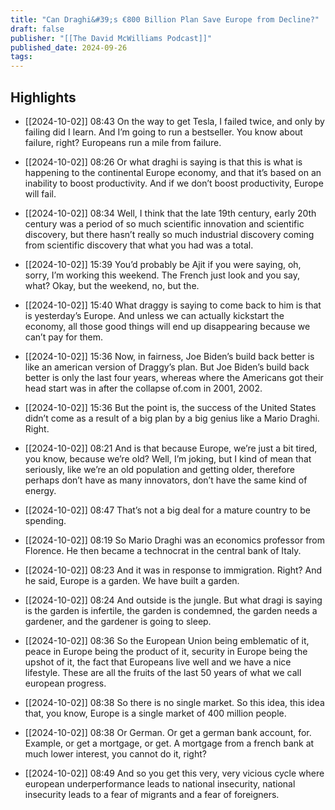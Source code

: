 ```yaml
---
title: "Can Draghi&#39;s €800 Billion Plan Save Europe from Decline?"
draft: false
publisher: "[[The David McWilliams Podcast]]"
published_date: 2024-09-26
tags:
---
```



## Highlights
* [[2024-10-02]] 08:43  On the way to get Tesla, I failed twice, and only by failing did I learn. And I’m going to run a bestseller. You know about failure, right? Europeans run a mile from failure.

* [[2024-10-02]] 08:26  Or what draghi is saying is that this is what is happening to the continental Europe economy, and that it’s based on an inability to boost productivity. And if we don’t boost productivity, Europe will fail.

* [[2024-10-02]] 08:34  Well, I think that the late 19th century, early 20th century was a period of so much scientific innovation and scientific discovery, but there hasn’t really so much industrial discovery coming from scientific discovery that what you had was a total.

* [[2024-10-02]] 15:39  You’d probably be Ajit if you were saying, oh, sorry, I’m working this weekend. The French just look and you say, what? Okay, but the weekend, no, but the.

* [[2024-10-02]] 15:40  What draggy is saying to come back to him is that is yesterday’s Europe. And unless we can actually kickstart the economy, all those good things will end up disappearing because we can’t pay for them.

* [[2024-10-02]] 15:36  Now, in fairness, Joe Biden’s build back better is like an american version of Draggy’s plan. But Joe Biden’s build back better is only the last four years, whereas where the Americans got their head start was in after the collapse of.com in 2001, 2002.

* [[2024-10-02]] 15:36  But the point is, the success of the United States didn’t come as a result of a big plan by a big genius like a Mario Draghi. Right.

* [[2024-10-02]] 08:21  And is that because Europe, we’re just a bit tired, you know, because we’re old? Well, I’m joking, but I kind of mean that seriously, like we’re an old population and getting older, therefore perhaps don’t have as many innovators, don’t have the same kind of energy.

* [[2024-10-02]] 08:47  That’s not a big deal for a mature country to be spending.

* [[2024-10-02]] 08:19  So Mario Draghi was an economics professor from Florence. He then became a technocrat in the central bank of Italy.

* [[2024-10-02]] 08:23  And it was in response to immigration. Right? And he said, Europe is a garden. We have built a garden.

* [[2024-10-02]] 08:24  And outside is the jungle. But what dragi is saying is the garden is infertile, the garden is condemned, the garden needs a gardener, and the gardener is going to sleep.

* [[2024-10-02]] 08:36  So the European Union being emblematic of it, peace in Europe being the product of it, security in Europe being the upshot of it, the fact that Europeans live well and we have a nice lifestyle. These are all the fruits of the last 50 years of what we call european progress.

* [[2024-10-02]] 08:38  So there is no single market. So this idea, this idea that, you know, Europe is a single market of 400 million people.

* [[2024-10-02]] 08:38  Or German. Or get a german bank account, for. Example, or get a mortgage, or get. A mortgage from a french bank at much lower interest, you cannot do it, right?

* [[2024-10-02]] 08:49  And so you get this very, very vicious cycle where european underperformance leads to national insecurity, national insecurity leads to a fear of migrants and a fear of foreigners.

